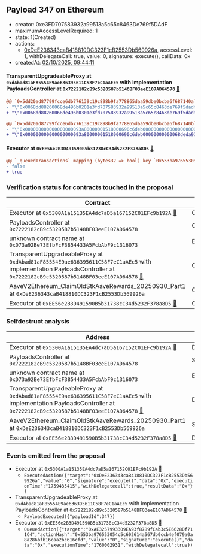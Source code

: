 ## Payload 347 on Ethereum

- creator: 0xe3FD707583932a99513a5c65c8463De769f5DAdF
- maximumAccessLevelRequired: 1
- state: 1(Created)
- actions:
  - [0xDeE236343caB418810DC323F1cB2553Db569926a](https://etherscan.io/address/0xDeE236343caB418810DC323F1cB2553Db569926a), accessLevel: 1, withDelegateCall: true, value: 0, signature: execute(), callData: 0x
- createdAt: [02/10/2025, 09:44:11](https://etherscan.io/tx/0xf621b1bf4d482b4e3edf33304ea95e51119e90636977ab8952449a7049c724dd)

#### TransparentUpgradeableProxy at `0xdAbad81aF85554E9ae636395611C58F7eC1aAEc5` with implementation PayloadsController at `0x7222182cB9c5320587b5148BF03eeE107AD64578` [:ghost:](https://github.com/bgd-labs/aave-address-book  "GovernanceV3Ethereum.PAYLOADS_CONTROLLER")

```diff
@@ `0x5dd20ad87799fcce6db776139c19c898b9fa778865daa59dbe0bcba6f687140a` raw  @@
- "\"0x0068dd88260068de496b0201e3fd707583932a99513a5c65c8463de769f5dadf\""
+ "\"0x0068dd88260068de496b0301e3fd707583932a99513a5c65c8463de769f5dadf\""

@@ `0x5dd20ad87799fcce6db776139c19c898b9fa778865daa59dbe0bcba6f687140b` raw  @@
- "\"0x000000000000000000093a80000001518000690c6deb00000000000000000000\""
+ "\"0x000000000000000000093a80000001518000690c6deb00000000000068deda97\""

```
#### Executor at `0xEE56e2B3D491590B5b31738cC34d5232F378a8D5` [:ghost:](https://github.com/bgd-labs/aave-address-book  "AaveGovernanceV2.SHORT_EXECUTOR")

```diff
@@ `_queuedTransactions` mapping (bytes32 => bool) key `0x553ba976553054c5c602614a567db0ccb4ef079a0a8a286bfb16caa2bc616cfd` @@
- false
+ true

```
### Verification status for contracts touched in the proposal

| Contract | Status |
|---------|------------|
| Executor at `0x5300A1a15135EA4dc7aD5a167152C01EFc9b192A` [:ghost:](https://github.com/bgd-labs/aave-address-book  "AaveV2Ethereum.POOL_ADMIN") | Contract |
| PayloadsController at `0x7222182cB9c5320587b5148BF03eeE107AD64578` | Contract |
| unknown contract name at `0xD73a92Be73EfbFcF3854433A5FcbAbF9c1316073` | EOA |
| TransparentUpgradeableProxy at `0xdAbad81aF85554E9ae636395611C58F7eC1aAEc5` with implementation PayloadsController at `0x7222182cB9c5320587b5148BF03eeE107AD64578` [:ghost:](https://github.com/bgd-labs/aave-address-book  "GovernanceV3Ethereum.PAYLOADS_CONTROLLER") | Contract |
| AaveV2Ethereum_ClaimOldStkAaveRewards_20250930_Part1 at `0xDeE236343caB418810DC323F1cB2553Db569926a` | Contract |
| Executor at `0xEE56e2B3D491590B5b31738cC34d5232F378a8D5` [:ghost:](https://github.com/bgd-labs/aave-address-book  "AaveGovernanceV2.SHORT_EXECUTOR") | Contract |

### Selfdestruct analysis

| Address | Result |
|---------|------------|
| Executor at `0x5300A1a15135EA4dc7aD5a167152C01EFc9b192A` [:ghost:](https://github.com/bgd-labs/aave-address-book  "AaveV2Ethereum.POOL_ADMIN") | DelegateCall |
| PayloadsController at `0x7222182cB9c5320587b5148BF03eeE107AD64578` | Safe |
| unknown contract name at `0xD73a92Be73EfbFcF3854433A5FcbAbF9c1316073` | EOA |
| TransparentUpgradeableProxy at `0xdAbad81aF85554E9ae636395611C58F7eC1aAEc5` with implementation PayloadsController at `0x7222182cB9c5320587b5148BF03eeE107AD64578` [:ghost:](https://github.com/bgd-labs/aave-address-book  "GovernanceV3Ethereum.PAYLOADS_CONTROLLER") | DelegateCall |
| AaveV2Ethereum_ClaimOldStkAaveRewards_20250930_Part1 at `0xDeE236343caB418810DC323F1cB2553Db569926a` | Safe |
| Executor at `0xEE56e2B3D491590B5b31738cC34d5232F378a8D5` [:ghost:](https://github.com/bgd-labs/aave-address-book  "AaveGovernanceV2.SHORT_EXECUTOR") | DelegateCall |

### Events emitted from the proposal

- Executor at `0x5300A1a15135EA4dc7aD5a167152C01EFc9b192A` [:ghost:](https://github.com/bgd-labs/aave-address-book  "AaveV2Ethereum.POOL_ADMIN")
  - `ExecutedAction({"target":"0xDeE236343caB418810DC323F1cB2553Db569926a","value":"0","signature":"execute()","data":"0x","executionTime":"1759435415","withDelegatecall":true,"resultData":"0x"})`
- TransparentUpgradeableProxy at `0xdAbad81aF85554E9ae636395611C58F7eC1aAEc5` with implementation PayloadsController at `0x7222182cB9c5320587b5148BF03eeE107AD64578` [:ghost:](https://github.com/bgd-labs/aave-address-book  "GovernanceV3Ethereum.PAYLOADS_CONTROLLER")
  - `PayloadExecuted({"payloadId":347})`
- Executor at `0xEE56e2B3D491590B5b31738cC34d5232F378a8D5` [:ghost:](https://github.com/bgd-labs/aave-address-book  "AaveGovernanceV2.SHORT_EXECUTOR")
  - `QueuedAction({"target":"0xAE3257993309EA93f8789fCab3c5E6628Df711C4","actionHash":"0x553ba976553054c5c602614a567db0ccb4ef079a0a8a286bfb16caa2bc616cfd","value":"0","signature":"execute()","data":"0x","executionTime":"1760002931","withDelegatecall":true})`
